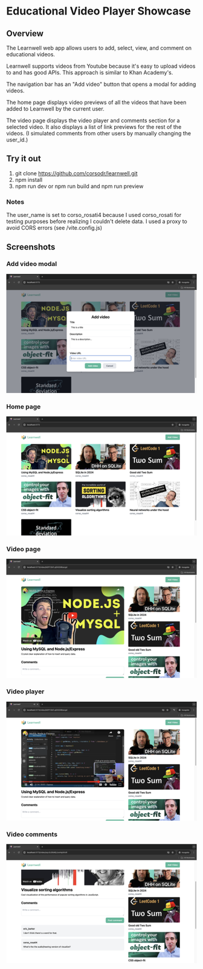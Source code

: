 # Educational Video Player Showcase

## Overview 
The Learnwell web app allows users to add, select, view, and comment on educational videos. 

Learnwell supports videos from Youtube because it's easy to upload videos to and has good APIs. This approach is similar to Khan Academy's. 

The navigation bar has an "Add video" button that opens a modal for adding videos. 

The home page displays video previews of all the videos that have been added to Learnwell by the current user. 

The video page displays the video player and comments section for a selected video. It also displays a list of link previews for the rest of the videos. (I simulated comments from other users by manually changing the user_id.)


## Try it out 
1) git clone https://github.com/corsodr/learnwell.git
2) npm install
3) npm run dev or npm run build and npm run preview 

### Notes 
The user_name is set to corso_rosati4 because I used corso_rosati for testing purposes before realizing I couldn't delete data. I used a proxy to avoid CORS errors (see /vite.config.js)

## Screenshots 

### Add video modal 

![Add video modal screenshot](public/modal.png)

### Home page 

![Home page screenshot](public/home-page.png)

### Video page 

![Video page screenshot](public/video-page.png)

### Video player 

![Video player screenshot](public/video-player.png)

### Video comments 

![Video comments screenshot](public/comments.png)